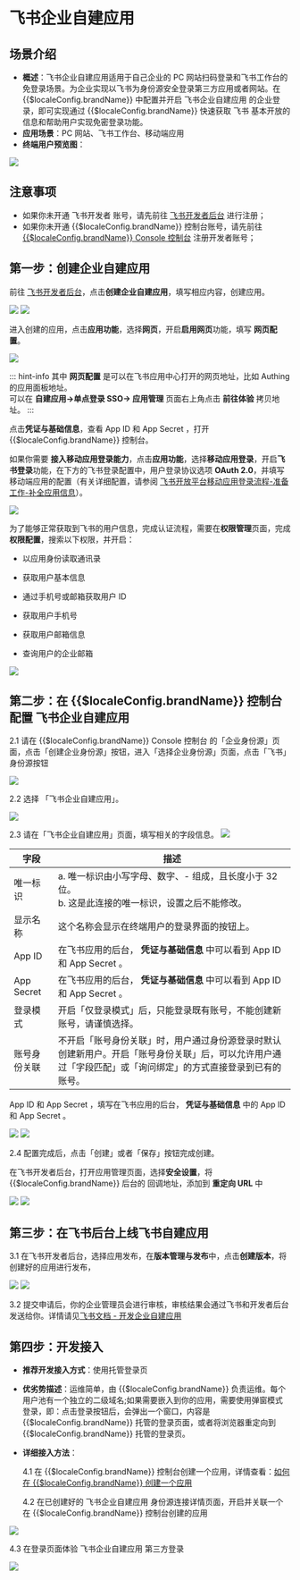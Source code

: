 # 飞书企业自建应用

<LastUpdated/>

## 场景介绍

- **概述**：飞书企业自建应用适用于自己企业的 PC 网站扫码登录和飞书工作台的免登录场景。为企业实现以飞书为身份源安全登录第三方应用或者网站。在 {{$localeConfig.brandName}} 中配置并开启 飞书企业自建应用 的企业登录，即可实现通过 {{$localeConfig.brandName}} 快速获取 飞书 基本开放的信息和帮助用户实现免密登录功能。
- **应用场景**：PC 网站、飞书工作台、移动端应用
- **终端用户预览图**：

<img src="./images/00.png" >

## 注意事项

- 如果你未开通 飞书开发者 账号，请先前往 [飞书开发者后台](https://open.feishu.cn/app) 进行注册；
- 如果你未开通 {{$localeConfig.brandName}} 控制台账号，请先前往 [{{$localeConfig.brandName}} Console 控制台](https://authing.cn/) 注册开发者账号；

## 第一步：创建企业自建应用

前往 [飞书开发者后台](https://open.feishu.cn/app)，点击**创建企业自建应用**，填写相应内容，创建应用。

<img src="./images/01.png" >

<img src="./images/02.png" >

进入创建的应用，点击**应用功能**，选择**网页**，开启**启用网页**功能，填写 **网页配置**。

<img src="./images/04.png" >

::: hint-info
其中 **网页配置** 是可以在飞书应用中心打开的网页地址，比如 Authing 的应用面板地址。</br>可以在 **自建应用->单点登录 SSO-> 应用管理** 页面右上角点击 **前往体验** 拷贝地址。
:::

点击**凭证与基础信息**，查看 App ID 和 App Secret ，打开 {{$localeConfig.brandName}} 控制台。

如果你需要 **接入移动应用登录能力**，点击**应用功能**，选择**移动应用登录**，开启**飞书登录**功能，在下方的飞书登录配置中，用户登录协议选项 **OAuth 2.0**，并填写移动端应用的配置（有关详细配置，请参阅 [飞书开放平台移动应用登录流程-准备工作-补全应用信息](https://open.feishu.cn/document/uAjLw4CM/uYjL24iN/mobile-app/mobile-app-overview)）。

<img src="./images/09.png" >

为了能够正常获取到飞书的用户信息，完成认证流程，需要在**权限管理**页面，完成**权限配置**，搜索以下权限，并开启：

- 以应用身份读取通讯录

- 获取用户基本信息

- 通过手机号或邮箱获取用户 ID

- 获取用户手机号

- 获取用户邮箱信息

- 查询用户的企业邮箱

<img src="./images/06.png" >

## 第二步：在 {{$localeConfig.brandName}} 控制台配置 飞书企业自建应用

2.1 请在 {{$localeConfig.brandName}} Console 控制台 的「企业身份源」页面，点击「创建企业身份源」按钮，进入「选择企业身份源」页面，点击「飞书」身份源按钮

<img src="./images/12.png" >

2.2 选择 「飞书企业自建应用」。

<img src="./images/13.png" >

2.3 请在「飞书企业自建应用」页面，填写相关的字段信息。
<img src="./images/14.png" >

| 字段         | 描述|
| ------------ | --------------|
| 唯一标识     | a. 唯一标识由小写字母、数字、- 组成，且长度小于 32 位。<br />b. 这是此连接的唯一标识，设置之后不能修改。                                                     |
| 显示名称     | 这个名称会显示在终端用户的登录界面的按钮上。                                                                                                                 |
| App ID       | 在飞书应用的后台， **凭证与基础信息** 中可以看到 App ID 和 App Secret 。                                                                                     |
| App Secret   | 在飞书应用的后台， **凭证与基础信息** 中可以看到 App ID 和 App Secret 。                                                                                     |
| 登录模式     | 开启「仅登录模式」后，只能登录既有账号，不能创建新账号，请谨慎选择。                                                                                         |
| 账号身份关联 | 不开启「账号身份关联」时，用户通过身份源登录时默认创建新用户。开启「账号身份关联」后，可以允许用户通过「字段匹配」或「询问绑定」的方式直接登录到已有的账号。 |

App ID 和 App Secret ，填写在飞书应用的后台， **凭证与基础信息** 中的 App ID 和 App Secret 。

<img src="./images/03.png" >

<img src="./images/10.png" >

2.4 配置完成后，点击「创建」或者「保存」按钮完成创建。

在飞书开发者后台，打开应用管理页面，选择**安全设置**，将 {{$localeConfig.brandName}} 后台的 回调地址，添加到 **重定向 URL** 中

<img src="./images/05.png" >

<img src="./images/10.png" >

## 第三步：在飞书后台上线飞书自建应用

3.1 在飞书开发者后台，选择应用发布，在**版本管理与发布**中，点击**创建版本**，将创建好的应用进行发布，

<img src="./images/07.png" >

<img src="./images/08.png" >

3.2 提交申请后，你的企业管理员会进行审核，审核结果会通过飞书和开发者后台发送给你。详情请见[飞书文档 - 开发企业自建应用](https://open.feishu.cn/document/uQjL04CN/ukzM04SOzQjL5MDN)

## 第四步：开发接入

- **推荐开发接入方式**：使用托管登录页

- **优劣势描述**：运维简单，由 {{$localeConfig.brandName}} 负责运维。每个用户池有一个独立的二级域名;如果需要嵌入到你的应用，需要使用弹窗模式登录，即：点击登录按钮后，会弹出一个窗口，内容是 {{$localeConfig.brandName}} 托管的登录页面，或者将浏览器重定向到 {{$localeConfig.brandName}} 托管的登录页。

- **详细接入方法**：

  4.1 在 {{$localeConfig.brandName}} 控制台创建一个应用，详情查看：[如何在 {{$localeConfig.brandName}} 创建一个应用](/guides/app-new/create-app/create-app.md)

  4.2 在已创建好的 飞书企业自建应用 身份源连接详情页面，开启并关联一个在 {{$localeConfig.brandName}} 控制台创建的应用

<img src="./images/15.png" >

4.3 在登录页面体验 飞书企业自建应用 第三方登录

<img src="./images/16.png" >
